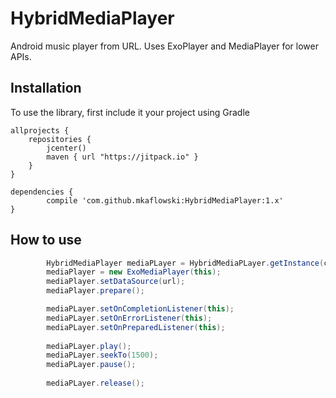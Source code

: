 # HybridMediaPlayer
Android music player from URL. Uses ExoPlayer and MediaPlayer for lower APIs.

## Installation

To use the library, first include it your project using Gradle

    allprojects {
        repositories {
            jcenter()
            maven { url "https://jitpack.io" }
        }
    }

	dependencies {
	        compile 'com.github.mkaflowski:HybridMediaPlayer:1.x'
	}
	

## How to use

```java
        HybridMediaPlayer mediaPLayer = HybridMediaPLayer.getInstance(context);
        mediaPlayer = new ExoMediaPlayer(this);
        mediaPlayer.setDataSource(url);
        mediaPlayer.prepare();

        mediaPLayer.setOnCompletionListener(this);
        mediaPLayer.setOnErrorListener(this);
        mediaPLayer.setOnPreparedListener(this);
        
        mediaPLayer.play();
        mediaPLayer.seekTo(1500);
        mediaPLayer.pause();
        
        mediaPLayer.release();
```

